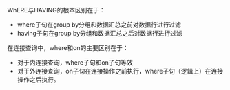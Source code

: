 WhERE与HAVING的根本区别在于：

- where子句在group by分组和数据汇总之前对数据行进行过滤
- having子句在group by分组和数据汇总之后对数据行进行过滤

在连接查询中，where和on的主要区别在于：

- 对于内连接查询，where子句和on子句等效
- 对于外连接查询，on子句在连接操作之前执行，where子句（逻辑上）在连接操作之后执行。